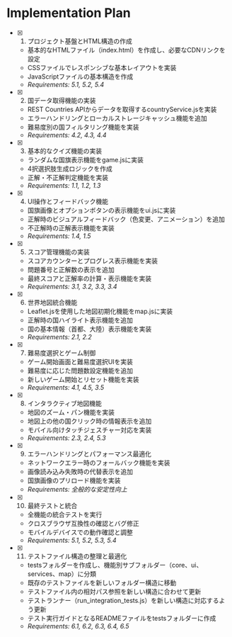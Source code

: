 # Implementation Plan

- [x] 1. プロジェクト基盤とHTML構造の作成





  - 基本的なHTMLファイル（index.html）を作成し、必要なCDNリンクを設定
  - CSSファイルでレスポンシブな基本レイアウトを実装
  - JavaScriptファイルの基本構造を作成
  - _Requirements: 5.1, 5.2, 5.4_

- [x] 2. 国データ取得機能の実装





  - REST Countries APIからデータを取得するcountryService.jsを実装
  - エラーハンドリングとローカルストレージキャッシュ機能を追加
  - 難易度別の国フィルタリング機能を実装
  - _Requirements: 4.2, 4.3, 4.4_

- [x] 3. 基本的なクイズ機能の実装





  - ランダムな国旗表示機能をgame.jsに実装
  - 4択選択肢生成ロジックを作成
  - 正解・不正解判定機能を実装
  - _Requirements: 1.1, 1.2, 1.3_

- [x] 4. UI操作とフィードバック機能





  - 国旗画像とオプションボタンの表示機能をui.jsに実装
  - 正解時のビジュアルフィードバック（色変更、アニメーション）を追加
  - 不正解時の正解表示機能を実装
  - _Requirements: 1.4, 1.5_

- [x] 5. スコア管理機能の実装





  - スコアカウンターとプログレス表示機能を実装
  - 問題番号と正解数の表示を追加
  - 最終スコアと正解率の計算・表示機能を実装
  - _Requirements: 3.1, 3.2, 3.3, 3.4_

- [x] 6. 世界地図統合機能





  - Leaflet.jsを使用した地図初期化機能をmap.jsに実装
  - 正解時の国ハイライト表示機能を追加
  - 国の基本情報（首都、大陸）表示機能を実装
  - _Requirements: 2.1, 2.2_

- [x] 7. 難易度選択とゲーム制御





  - ゲーム開始画面と難易度選択UIを実装
  - 難易度に応じた問題数設定機能を追加
  - 新しいゲーム開始とリセット機能を実装
  - _Requirements: 4.1, 4.5, 3.5_

- [x] 8. インタラクティブ地図機能





  - 地図のズーム・パン機能を実装
  - 地図上の他の国クリック時の情報表示を追加
  - モバイル向けタッチジェスチャー対応を実装
  - _Requirements: 2.3, 2.4, 5.3_

- [x] 9. エラーハンドリングとパフォーマンス最適化





  - ネットワークエラー時のフォールバック機能を実装
  - 画像読み込み失敗時の代替表示を追加
  - 国旗画像のプリロード機能を実装
  - _Requirements: 全般的な安定性向上_

- [x] 10. 最終テストと統合








  - 全機能の統合テストを実行
  - クロスブラウザ互換性の確認とバグ修正
  - モバイルデバイスでの動作確認と調整
  - _Requirements: 5.1, 5.2, 5.3, 5.4_

- [x] 11. テストファイル構造の整理と最適化





  - testsフォルダーを作成し、機能別サブフォルダー（core、ui、services、map）に分類
  - 既存のテストファイルを新しいフォルダー構造に移動
  - テストファイル内の相対パス参照を新しい構造に合わせて更新
  - テストランナー（run_integration_tests.js）を新しい構造に対応するよう更新
  - テスト実行ガイドとなるREADMEファイルをtestsフォルダーに作成
  - _Requirements: 6.1, 6.2, 6.3, 6.4, 6.5_